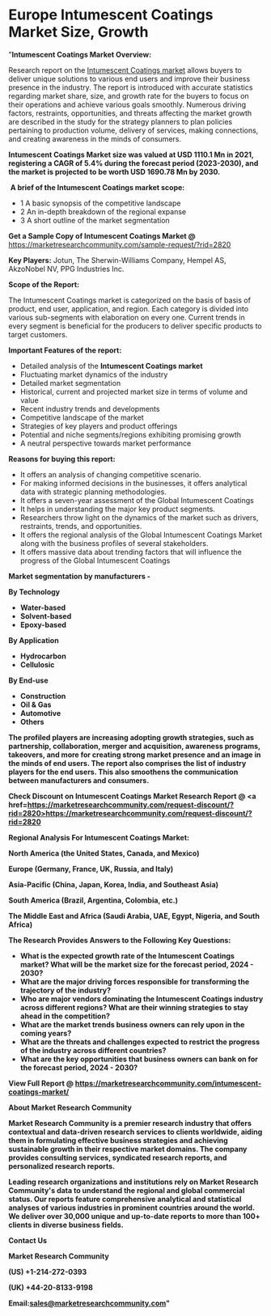 # Europe Intumescent Coatings Market Size, Growth
"<strong>Intumescent Coatings Market Overview:</strong>

Research report on the <a href=https://marketresearchcommunity.com/intumescent-coatings-market/>Intumescent Coatings market</a> allows buyers to deliver unique solutions to various end users and improve their business presence in the industry. The report is introduced with accurate statistics regarding market share, size, and growth rate for the buyers to focus on their operations and achieve various goals smoothly. Numerous driving factors, restraints, opportunities, and threats affecting the market growth are described in the study for the strategy planners to plan policies pertaining to production volume, delivery of services, making connections, and creating awareness in the minds of consumers.

<strong>Intumescent Coatings Market size was valued at USD 1110.1 Mn in 2021, registering a CAGR of 5.4% during the forecast period (2023-2030), and the market is projected to be worth USD 1690.78 Mn by 2030.</strong>

 <Strong>A brief of the Intumescent Coatings market scope:</Strong>
<ul>
 <li>1  A basic synopsis of the competitive landscape</li>
 <li>2  An in-depth breakdown of the regional expanse</li>
 <li>3  A short outline of the market segmentation</li>
</ul>
<strong>Get a Sample Copy of Intumescent Coatings Market @ </b></strong><a href=https://marketresearchcommunity.com/sample-request/?rid=2820><u>https://marketresearchcommunity.com/sample-request/?rid=2820</u></a>

<strong>Key Players:</strong> 
Jotun, The Sherwin-Williams Company, Hempel AS, AkzoNobel NV, PPG Industries Inc.

<strong>Scope of the Report:</strong>

The Intumescent Coatings market is categorized on the basis of basis of product, end user, application, and region. Each category is divided into various sub-segments with elaboration on every one. Current trends in every segment is beneficial for the producers to deliver specific products to target customers.

<strong><b>Important Features of the report:</b></strong>
<ul>
  <li>Detailed analysis of the <strong><b>Intumescent Coatings </b></strong><strong><b>market</b></strong></li>
  <li>Fluctuating market dynamics of the industry</li>
  <li>Detailed market segmentation</li>
  <li>Historical, current and projected market size in terms of volume and value</li>
  <li>Recent industry trends and developments</li>
  <li>Competitive landscape of the market</li>
  <li>Strategies of key players and product offerings</li>
  <li>Potential and niche segments/regions exhibiting promising growth</li>
  <li>A neutral perspective towards market performance</li>
</ul>
<strong><b>Reasons for buying this report:</b></strong>
<ul>
  <li>It offers an analysis of changing competitive scenario.</li>
  <li>For making informed decisions in the businesses, it offers analytical data with strategic planning methodologies.</li>
  <li>It offers a seven-year assessment of the Global Intumescent Coatings</li>
  <li>It helps in understanding the major key product segments.</li>
  <li>Researchers throw light on the dynamics of the market such as drivers, restraints, trends, and opportunities.</li>
  <li>It offers the regional analysis of the Global Intumescent Coatings Market along with the business profiles of several stakeholders.</li>
  <li>It offers massive data about trending factors that will influence the progress of the Global Intumescent Coatings</li>
</ul>

<strong>Market segmentation by manufacturers -</strong>


<strong><strong>By Technology </strong></h4>
<ul>
 	<li>Water-based</li>
 	<li>Solvent-based</li>
 	<li>Epoxy-based</li>
</ul>
<strong><strong>By Application </strong></h4>
<ul>
 	<li>Hydrocarbon</li>
 	<li>Cellulosic</li>
</ul>
<strong><strong>By End-use </strong></h4>
<ul>
 	<li>Construction</li>
 	<li>Oil &amp; Gas</li>
 	<li>Automotive</li>
 	<li>Others</li>
</ul>

The profiled players are increasing adopting growth strategies, such as partnership, collaboration, merger and acquisition, awareness programs, takeovers, and more for creating strong market presence and an image in the minds of end users. The report also comprises the list of industry players for the end users. This also smoothens the communication between manufacturers and consumers.

<strong><b>Check Discount on Intumescent Coatings Market Research Report @ </b></strong><a href=https://marketresearchcommunity.com/request-discount/?rid=2820><u>https://marketresearchcommunity.com/request-discount/?rid=2820</u></a>

<strong>Regional Analysis For Intumescent Coatings Market:</strong>

<strong>North America</strong> (the United States, Canada, and Mexico)

<strong>Europe</strong> (Germany, France, UK, Russia, and Italy)

<strong>Asia-Pacific</strong> (China, Japan, Korea, India, and Southeast Asia)

<strong>South America</strong> (Brazil, Argentina, Colombia, etc.)

<strong>The Middle East and Africa</strong> (Saudi Arabia, UAE, Egypt, Nigeria, and South Africa)

<strong>The Research Provides Answers to the Following Key Questions:</strong>
<ul>
 	<li>What is the expected growth rate of the Intumescent Coatings market? What will be the market size for the forecast period, 2024 - 2030?</li>
 	<li>What are the major driving forces responsible for transforming the trajectory of the industry?</li>
 	<li>Who are major vendors dominating the Intumescent Coatings industry across different regions? What are their winning strategies to stay ahead in the competition?</li>
 	<li>What are the market trends business owners can rely upon in the coming years?</li>
 	<li>What are the threats and challenges expected to restrict the progress of the industry across different countries?</li>
 	<li>What are the key opportunities that business owners can bank on for the forecast period, 2024 - 2030?</li>
</ul>

<strong>View Full Report @</strong> <a href=https://marketresearchcommunity.com/intumescent-coatings-market/>https://marketresearchcommunity.com/intumescent-coatings-market/</a>

<strong>About Market Research Community</strong>

Market Research Community is a premier research industry that offers contextual and data-driven research services to clients worldwide, aiding them in formulating effective business strategies and achieving sustainable growth in their respective market domains. The company provides consulting services, syndicated research reports, and personalized research reports.

Leading research organizations and institutions rely on Market Research Community's data to understand the regional and global commercial status. Our reports feature comprehensive analytical and statistical analyses of various industries in prominent countries around the world. We deliver over 30,000 unique and up-to-date reports to more than 100+ clients in diverse business fields.

<strong>Contact Us</strong>

<strong>Market Research Community</strong>

(US) +1-214-272-0393

(UK) +44-20-8133-9198

<strong>Email:</strong>sales@marketresearchcommunity.com"
